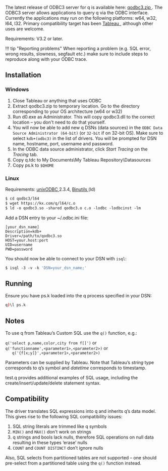 The latest release of ODBC3 server for q is available here: [qodbc3.zip <i class="fa fa-download"></i>](https://kx.com/q/c/qodbc3.zip). The ODBC3 server allows applications to query q via the ODBC interface. Currently the applications may run on the following platforms: w64, w32, l64, l32. Primary compatibility target has been <a target="_blank" href="https://www.tableau.com/">Tableau <i class="fa fa-external-link"></i></a>, although other uses are welcome.

Requirements: V3.2 or later.

!!! tip "Reporting problems"
    When reporting a problem (e.g. SQL error, wrong results, slowness, segfault etc.) make sure to include steps to reproduce along with your ODBC trace.

## Installation

### Windows

1. Close Tableau or anything that uses ODBC
2. Extract qodbc3.zip to temporary location. Go to the directory corresponding to your OS architecture (w64 or w32)
3.  Run d0.exe as Administrator. This will copy qodbc3.dll to the correct location – you don't need to do that yourself.
4.  You will now be able to add new q DSNs (data sources) in the `ODBC Data Source Administrator (64-bit)` (or `32-bit` if on 32-bit OS). Make sure to select `kdb+(odbc3)` in the list of drivers. You will be prompted for DSN name, hostname, port, username and password.
5.  In the ODBC data source administrator, click _Start Tracing_ on the _Tracing_ tab.
6.  Copy q.tdc to My Documents\My Tableau Repository\Datasources
7.  Copy ps.k to `$QHOME`


### Linux

Requirements: <a target="_blank" href="http://www.unixodbc.org/">unixODBC <i class="fa fa-external-link"></i></a> 2.3.4, <a target="_blank" href="https://www.gnu.org/software/binutils/">Binutils <i class="fa fa-external-link"></i></a> (ld)
```bash
$ cd qodbc3/l64
$ wget https://kx.com/q/l64/c.o
$ ld -o qodbc3.so -shared qodbc3.o c.o -lodbc -lodbcinst -lm
```
Add a DSN entry to your ~/.odbc.ini file:
```
[your_dsn_name]
Description=kdb+
Driver=/path/to/qodbc3.so
HOST=your.host:port
UID=username
PWD=password
```
You should now be able to connect to your DSN with `isql`:
```bash
$ isql -3 -v -k 'DSN=your_dsn_name;'
```


## Running

Ensure you have ps.k loaded into the q process specified in your DSN:
```q
q)\l ps.k
```


## Notes

To use q from Tableau’s Custom SQL use the `q()` function, e.g.:

`q('select p,name,color,city from f[]')` or  
`q('functionname',<parameter1>,<parameter2>)` or  
`   q('{f[x;y]}',<parameter1>,<parameter2>)`

Parameters can be supplied by Tableau. Note that Tableau’s _string_ type corresponds to q’s symbol and _datetime_ corresponds to timestamp.

test.q provides additional examples of SQL usage, including the create/insert/update/delete statement syntax.


## Compatibility

The driver translates SQL expressions into q and inherits q’s data model. This gives rise to the following SQL compatibility issues:

1.  SQL string literals are trimmed like q symbols
2.  `MIN()` and `MAX()` don't work on strings
3.  q strings and bools lack nulls, therefore SQL operations on null data resulting in these types ‘erase’ nulls
4.  `COUNT` and `COUNT DISTINCT` don’t ignore nulls

Also, SQL selects from partitioned tables are not supported – one should pre-select from a partitioned table using the `q()` function instead.
